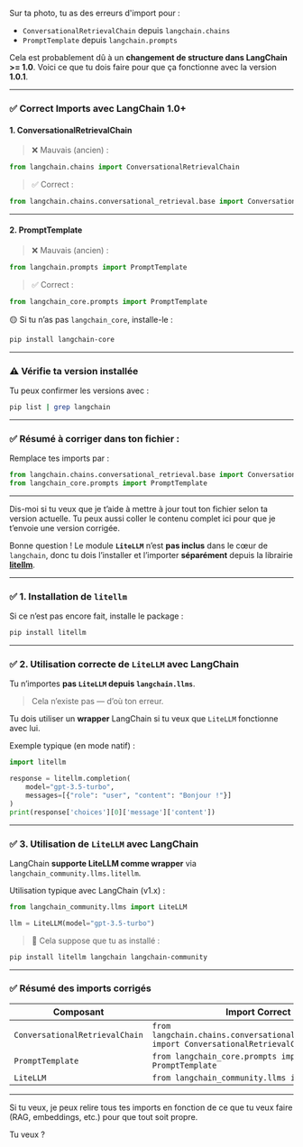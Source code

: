 Sur ta photo, tu as des erreurs d'import pour :

* `ConversationalRetrievalChain` depuis `langchain.chains`
* `PromptTemplate` depuis `langchain.prompts`

Cela est probablement dû à un **changement de structure dans LangChain >= 1.0**. Voici ce que tu dois faire pour que ça fonctionne avec la version **1.0.1**.

---

### ✅ Correct Imports avec LangChain 1.0+

#### 1. **ConversationalRetrievalChain**

> ❌ Mauvais (ancien) :

```python
from langchain.chains import ConversationalRetrievalChain
```

> ✅ Correct :

```python
from langchain.chains.conversational_retrieval.base import ConversationalRetrievalChain
```

---

#### 2. **PromptTemplate**

> ❌ Mauvais (ancien) :

```python
from langchain.prompts import PromptTemplate
```

> ✅ Correct :

```python
from langchain_core.prompts import PromptTemplate
```

🟡 Si tu n’as pas `langchain_core`, installe-le :

```bash
pip install langchain-core
```

---

### ⚠️ Vérifie ta version installée

Tu peux confirmer les versions avec :

```bash
pip list | grep langchain
```

---

### ✅ Résumé à corriger dans ton fichier :

Remplace tes imports par :

```python
from langchain.chains.conversational_retrieval.base import ConversationalRetrievalChain
from langchain_core.prompts import PromptTemplate
```

---
Dis-moi si tu veux que je t’aide à mettre à jour tout ton fichier selon ta version actuelle. Tu peux aussi coller le contenu complet ici pour que je t’envoie une version corrigée.





Bonne question ! Le module **`LiteLLM`** n’est **pas inclus** dans le cœur de `langchain`, donc tu dois l’installer et l’importer **séparément** depuis la librairie **[litellm](https://github.com/BerriAI/litellm)**.

---

### ✅ 1. Installation de `litellm`

Si ce n’est pas encore fait, installe le package :

```bash
pip install litellm
```

---

### ✅ 2. Utilisation correcte de `LiteLLM` avec LangChain

Tu n’importes **pas `LiteLLM` depuis `langchain.llms`**.

> Cela n’existe pas — d’où ton erreur.

Tu dois utiliser un **wrapper** LangChain si tu veux que `LiteLLM` fonctionne avec lui.

Exemple typique (en mode natif) :

```python
import litellm

response = litellm.completion(
    model="gpt-3.5-turbo",
    messages=[{"role": "user", "content": "Bonjour !"}]
)
print(response['choices'][0]['message']['content'])
```

---

### ✅ 3. Utilisation de `LiteLLM` **avec LangChain**

LangChain **supporte LiteLLM comme wrapper** via `langchain_community.llms.litellm`.

Utilisation typique avec LangChain (v1.x) :

```python
from langchain_community.llms import LiteLLM

llm = LiteLLM(model="gpt-3.5-turbo")
```

> 🔁 Cela suppose que tu as installé :

```bash
pip install litellm langchain langchain-community
```

---

### ✅ Résumé des imports corrigés

| Composant                      | Import Correct                                                                            |
| ------------------------------ | ----------------------------------------------------------------------------------------- |
| `ConversationalRetrievalChain` | `from langchain.chains.conversational_retrieval.base import ConversationalRetrievalChain` |
| `PromptTemplate`               | `from langchain_core.prompts import PromptTemplate`                                       |
| `LiteLLM`                      | `from langchain_community.llms import LiteLLM`                                            |

---

Si tu veux, je peux relire tous tes imports en fonction de ce que tu veux faire (RAG, embeddings, etc.) pour que tout soit propre.

Tu veux ?
